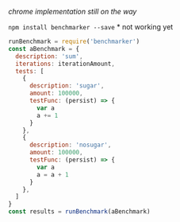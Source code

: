 *chrome implementation still on the way*

`npm install benchmarker --save` * not working yet

```javascript
runBenchmark = require('benchmarker')
const aBenchmark = {
  description: 'sum',
  iterations: iterationAmount,
  tests: [
    {
      description: 'sugar',
      amount: 100000,
      testFunc: (persist) => {
        var a
        a += 1
      }
    },
    {
      description: 'nosugar',
      amount: 100000,
      testFunc: (persist) => {
        var a
        a = a + 1
      }
    },
  ]
}
const results = runBenchmark(aBenchmark)
```
